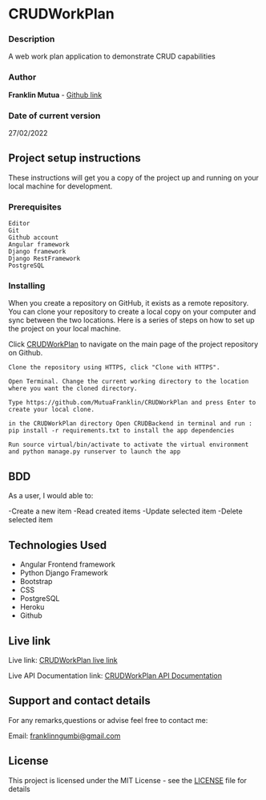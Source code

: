# CRUDWorkPlan


### Description

A web work plan application to demonstrate CRUD capabilities
### Author

**Franklin Mutua** - [Github link](https://github.com/MutuaFranklin/)

### Date of current version

27/02/2022

## Project setup instructions

These instructions will get you a copy of the project up and running on your local machine for development.

### Prerequisites

```
Editor
Git
Github account
Angular framework
Django framework
Django RestFramework
PostgreSQL
```

### Installing

When you create a repository on GitHub, it exists as a remote repository. You can clone your repository to create a local copy on your computer and sync between the two locations. Here is a series of steps on how to set up the project on your local machine.

Click [CRUDWorkPlan](https://github.com/MutuaFranklin/CRUDWorkPlan) to navigate on the main page of the project repository on Github.

```
Clone the repository using HTTPS, click "Clone with HTTPS".
```

```
Open Terminal. Change the current working directory to the location where you want the cloned directory.
```

```
Type https://github.com/MutuaFranklin/CRUDWorkPlan and press Enter to create your local clone.

```

```
in the CRUDWorkPlan directory Open CRUDBackend in terminal and run : pip install -r requirements.txt to install the app dependencies

```

```
Run source virtual/bin/activate to activate the virtual environment and python manage.py runserver to launch the app

```

## BDD
As a user, I would able to:

-Create a new item
-Read created items
-Update selected item
-Delete selected item


## Technologies Used
- Angular Frontend framework
- Python Django Framework
- Bootstrap
- CSS
- PostgreSQL
- Heroku
- Github

## Live link

Live link: [CRUDWorkPlan live link](https://mutuafranklin.github.io/crudworkplanclient/)

Live API Documentation link: [CRUDWorkPlan API Documentation](https://crudworkplan.herokuapp.com/api/doc/)

## Support and contact details

For any remarks,questions or advise feel free to contact me:

Email: [franklinngumbi@gmail.com ](franklinngumbi@gmail.com)

## License

This project is licensed under the MIT License - see the [LICENSE](LICENSE) file for details